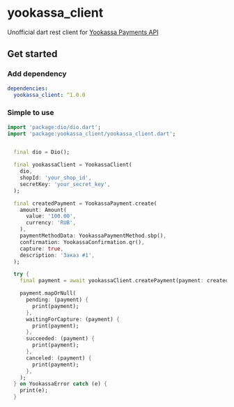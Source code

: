 # yookassa_client

Unofficial dart rest client for [Yookassa Payments API](https://yookassa.ru/developers/payment-acceptance/getting-started/quick-start)

## Get started

### Add dependency

```yaml
dependencies:
  yookassa_client: ^1.0.0
```

### Simple to use

```dart
import 'package:dio/dio.dart';
import 'package:yookassa_client/yookassa_client.dart';


  final dio = Dio();

  final yookassaClient = YookassaClient(
    dio,
    shopId: 'your_shop_id',
    secretKey: 'your_secret_key',
  );

  final createdPayment = YookassaPayment.create(
    amount: Amount(
      value: '100.00',
      currency: 'RUB',
    ),
    paymentMethodData: YookassaPaymentMethod.sbp(),
    confirmation: YookassaConfirmation.qr(),
    capture: true,
    description: 'Заказ #1',
  );

  try {
    final payment = await yookassaClient.createPayment(payment: createdPayment);

    payment.mapOrNull(
      pending: (payment) {
        print(payment);
      },
      waitingForCapture: (payment) {
        print(payment);
      },
      succeeded: (payment) {
        print(payment);
      },
      canceled: (payment) {
        print(payment);
      },
    );
  } on YookassaError catch (e) {
    print(e);
  }
```
